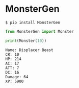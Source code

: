 # MonsterGen

```shell script
$ pip install MonsterGen
```
```python
from MonsterGen import Monster

print(Monster(10))
```

```
Name: Displacer Beast
CR: 10
HP: 214
AC: 17
ATT: 7
DC: 16
Damage: 64
XP: 5900
```
